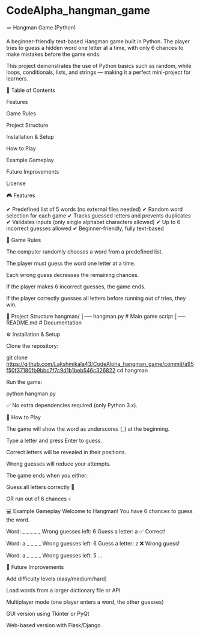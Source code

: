 # CodeAlpha_hangman_game
🪢 Hangman Game (Python)

A beginner-friendly text-based Hangman game built in Python.
The player tries to guess a hidden word one letter at a time, with only 6 chances to make mistakes before the game ends.

This project demonstrates the use of Python basics such as random, while loops, conditionals, lists, and strings — making it a perfect mini-project for learners.

📖 Table of Contents

Features

Game Rules

Project Structure

Installation & Setup

How to Play

Example Gameplay

Future Improvements

License

🎮 Features

✔ Predefined list of 5 words (no external files needed)
✔ Random word selection for each game
✔ Tracks guessed letters and prevents duplicates
✔ Validates inputs (only single alphabet characters allowed)
✔ Up to 6 incorrect guesses allowed
✔ Beginner-friendly, fully text-based

📝 Game Rules

The computer randomly chooses a word from a predefined list.

The player must guess the word one letter at a time.

Each wrong guess decreases the remaining chances.

If the player makes 6 incorrect guesses, the game ends.

If the player correctly guesses all letters before running out of tries, they win.

📂 Project Structure
hangman/
│── hangman.py    # Main game script
│── README.md     # Documentation

⚙ Installation & Setup

Clone the repository:

git clone https://github.com/Lakshmikala43/CodeAlpha_hangman_game/commit/a95f50f37180fb9bbc7f7c9d1b1beb546c326822
cd hangman


Run the game:

python hangman.py


✅ No extra dependencies required (only Python 3.x).

🎲 How to Play

The game will show the word as underscores (_) at the beginning.

Type a letter and press Enter to guess.

Correct letters will be revealed in their positions.

Wrong guesses will reduce your attempts.

The game ends when you either:

Guess all letters correctly 🎉

OR run out of 6 chances 💀

💻 Example Gameplay
Welcome to Hangman!
You have 6 chances to guess the word.

Word:  _ _ _ _ _
Wrong guesses left: 6
Guess a letter: a
✅ Correct!

Word:  a _ _ _ _
Wrong guesses left: 6
Guess a letter: z
❌ Wrong guess!

Word:  a _ _ _ _
Wrong guesses left: 5
...

🚀 Future Improvements

Add difficulty levels (easy/medium/hard)

Load words from a larger dictionary file or API

Multiplayer mode (one player enters a word, the other guesses)

GUI version using Tkinter or PyQt

Web-based version with Flask/Django
